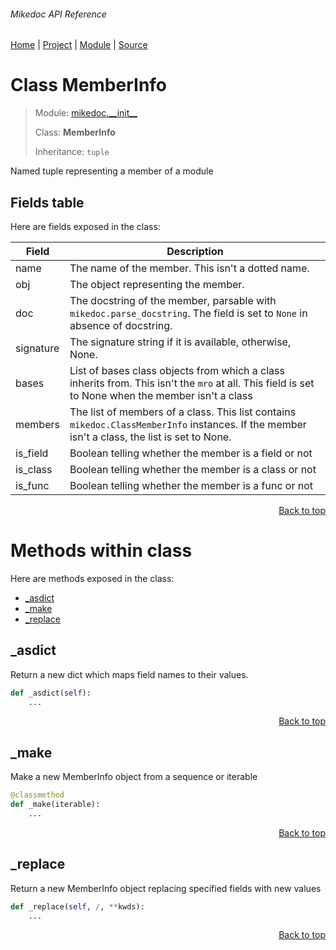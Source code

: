 ###### Mikedoc API Reference
[Home](/docs/api/README.md) | [Project](/README.md) | [Module](/docs/api/modules/mikedoc/__init__/README.md) | [Source](/mikedoc/__init__.py)

# Class MemberInfo
> Module: [mikedoc.\_\_init\_\_](/docs/api/modules/mikedoc/__init__/README.md)
>
> Class: **MemberInfo**
>
> Inheritance: `tuple`

Named tuple representing a member of a module

## Fields table
Here are fields exposed in the class:

| Field | Description |
| --- | --- |
| name | The name of the member. This isn't a dotted name. |
| obj | The object representing the member. |
| doc | The docstring of the member, parsable with `mikedoc.parse_docstring`. The field is set to `None` in absence of docstring. |
| signature | The signature string if it is available, otherwise, None. |
| bases | List of bases class objects from which a class inherits from. This isn't the `mro` at all. This field is set to None when the member isn't a class |
| members | The list of members of a class.  This list contains `mikedoc.ClassMemberInfo` instances. If the member isn't a class, the list is set to None. |
| is\_field | Boolean telling whether the member is a field or not |
| is\_class | Boolean telling whether the member is a class or not |
| is\_func | Boolean telling whether the member is a func or not |

<p align="right"><a href="#mikedoc-api-reference">Back to top</a></p>

# Methods within class
Here are methods exposed in the class:
- [\_asdict](#_asdict)
- [\_make](#_make)
- [\_replace](#_replace)

## \_asdict
Return a new dict which maps field names to their values.

```python
def _asdict(self):
    ...
```

<p align="right"><a href="#mikedoc-api-reference">Back to top</a></p>

## \_make
Make a new MemberInfo object from a sequence or iterable

```python
@classmethod
def _make(iterable):
    ...
```

<p align="right"><a href="#mikedoc-api-reference">Back to top</a></p>

## \_replace
Return a new MemberInfo object replacing specified fields with new values

```python
def _replace(self, /, **kwds):
    ...
```

<p align="right"><a href="#mikedoc-api-reference">Back to top</a></p>
